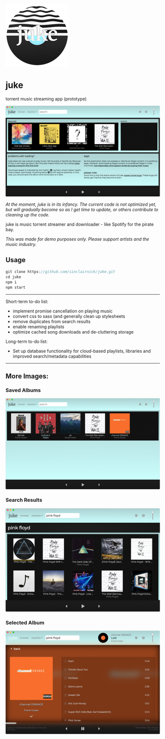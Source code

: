 ![logo](img/icon.png "logo")
# juke
torrent music streaming app (prototype)

![home](img/readme/home.png "juke Home Screen")

*At the moment, juke is in its infancy. The current code is not optimized yet, but will gradually become so as I get time to update, or others contribute to cleaning up the code.*

juke is  music torrent streamer and downloader - like Spotify for the pirate bay.

*This was made for demo purposes only. Please support artists and the music industry.*

## Usage
```javascript
git clone https://github.com/sinclairnick/juke.git
cd juke
npm i
npm start
```

---

Short-term to-do list:
* implement promise cancellation on playing music
* convert css to sass (and generally clean up stylesheets
* remove duplicates from search results
* enable renaming playlists
* optimize cached song downloads and de-cluttering storage

Long-term to-do list:
* Set up database functionality for cloud-based playlists, libraries and improved search/metadata capabilities

---

## More Images:

### Saved Albums
![saved albums](img/readme/saved-albums.png "juke Saved Albums Page")

### Search Results
![search results](img/readme/search-results.png "juke Search Results Page")

### Selected Album
![selected album](img/readme/selected-album.png "juke Selected Album Page")